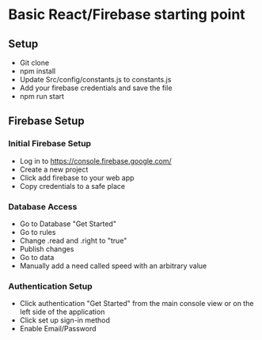 # Basic React/Firebase starting point

## Setup
* Git clone
* npm install
* Update Src/config/constants.js to constants.js
* Add your firebase credentials and save the file
* npm run start

## Firebase Setup
### Initial Firebase Setup
* Log in to https://console.firebase.google.com/
* Create a new project
* Click add firebase to your web app
* Copy credentials to a safe place
### Database Access
* Go to Database "Get Started"
* Go to rules
* Change .read and .right to "true"
* Publish changes
* Go to data
* Manually add a need called speed with an arbitrary value
### Authentication Setup
* Click authentication "Get Started" from the main console view or on the left side of the application
* Click set up sign-in method
* Enable Email/Password